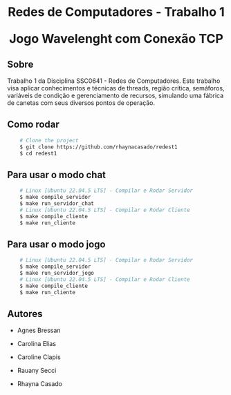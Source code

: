 <h1 align="center">
    <p> Redes de Computadores - Trabalho 1  </p>
    <pp> Jogo Wavelenght com Conexão TCP  </pp>
</h1>

## Sobre

Trabalho 1 da Disciplina SSC0641 - Redes de Computadores. Este trabalho visa aplicar conhecimentos e técnicas de threads, região crítica, semáforos, variáveis de condição e gerenciamento de recursos, simulando uma fábrica de canetas com seus diversos pontos de operação. 

## Como rodar

```bash
    # Clone the project
    $ git clone https://github.com/rhaynacasado/redest1
    $ cd redest1

```
## Para usar o modo chat

```bash
    # Linux [Ubuntu 22.04.5 LTS] - Compilar e Rodar Servidor
    $ make compile_servidor
    $ make run_servidor_chat
    # Linux [Ubuntu 22.04.5 LTS] - Compilar e Rodar Cliente
    $ make compile_cliente
    $ make run_cliente

```
## Para usar o modo jogo

```bash
    # Linux [Ubuntu 22.04.5 LTS] - Compilar e Rodar Servidor
    $ make compile_servidor
    $ make run_servidor_jogo
    # Linux [Ubuntu 22.04.5 LTS] - Compilar e Rodar Cliente
    $ make compile_cliente
    $ make run_cliente

```

## Autores

- Agnes Bressan

- Carolina Elias

- Caroline Clapis

- Rauany Secci

- Rhayna Casado
